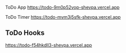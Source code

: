 ToDo App
https://todo-9m0p52vop-shevpa.vercel.app

ToDo Timer
https://todo-mvm3j5sfk-shevpa.vercel.app 

## ToDo Hooks
https://todo-f54hkdll3-shevpa.vercel.app
